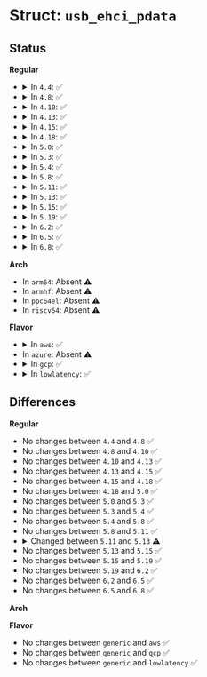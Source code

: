 # Struct: <code>usb_ehci_pdata</code>

## Status
<b>Regular</b>
<ul>
<li>
<details>
<summary>In <code>4.4</code>: ✅</summary>

```c
struct usb_ehci_pdata {
    int caps_offset;
    unsigned int has_tt;
    unsigned int has_synopsys_hc_bug;
    unsigned int big_endian_desc;
    unsigned int big_endian_mmio;
    unsigned int no_io_watchdog;
    unsigned int reset_on_resume;
    unsigned int dma_mask_64;
    int (*power_on)(struct platform_device *);
    void (*power_off)(struct platform_device *);
    void (*power_suspend)(struct platform_device *);
    int (*pre_setup)(struct usb_hcd *);
};
```
</details>
</li>
<li>
<details>
<summary>In <code>4.8</code>: ✅</summary>

```c
struct usb_ehci_pdata {
    int caps_offset;
    unsigned int has_tt;
    unsigned int has_synopsys_hc_bug;
    unsigned int big_endian_desc;
    unsigned int big_endian_mmio;
    unsigned int no_io_watchdog;
    unsigned int reset_on_resume;
    unsigned int dma_mask_64;
    int (*power_on)(struct platform_device *);
    void (*power_off)(struct platform_device *);
    void (*power_suspend)(struct platform_device *);
    int (*pre_setup)(struct usb_hcd *);
};
```
</details>
</li>
<li>
<details>
<summary>In <code>4.10</code>: ✅</summary>

```c
struct usb_ehci_pdata {
    int caps_offset;
    unsigned int has_tt;
    unsigned int has_synopsys_hc_bug;
    unsigned int big_endian_desc;
    unsigned int big_endian_mmio;
    unsigned int no_io_watchdog;
    unsigned int reset_on_resume;
    unsigned int dma_mask_64;
    int (*power_on)(struct platform_device *);
    void (*power_off)(struct platform_device *);
    void (*power_suspend)(struct platform_device *);
    int (*pre_setup)(struct usb_hcd *);
};
```
</details>
</li>
<li>
<details>
<summary>In <code>4.13</code>: ✅</summary>

```c
struct usb_ehci_pdata {
    int caps_offset;
    unsigned int has_tt;
    unsigned int has_synopsys_hc_bug;
    unsigned int big_endian_desc;
    unsigned int big_endian_mmio;
    unsigned int no_io_watchdog;
    unsigned int reset_on_resume;
    unsigned int dma_mask_64;
    int (*power_on)(struct platform_device *);
    void (*power_off)(struct platform_device *);
    void (*power_suspend)(struct platform_device *);
    int (*pre_setup)(struct usb_hcd *);
};
```
</details>
</li>
<li>
<details>
<summary>In <code>4.15</code>: ✅</summary>

```c
struct usb_ehci_pdata {
    int caps_offset;
    unsigned int has_tt;
    unsigned int has_synopsys_hc_bug;
    unsigned int big_endian_desc;
    unsigned int big_endian_mmio;
    unsigned int no_io_watchdog;
    unsigned int reset_on_resume;
    unsigned int dma_mask_64;
    int (*power_on)(struct platform_device *);
    void (*power_off)(struct platform_device *);
    void (*power_suspend)(struct platform_device *);
    int (*pre_setup)(struct usb_hcd *);
};
```
</details>
</li>
<li>
<details>
<summary>In <code>4.18</code>: ✅</summary>

```c
struct usb_ehci_pdata {
    int caps_offset;
    unsigned int has_tt;
    unsigned int has_synopsys_hc_bug;
    unsigned int big_endian_desc;
    unsigned int big_endian_mmio;
    unsigned int no_io_watchdog;
    unsigned int reset_on_resume;
    unsigned int dma_mask_64;
    int (*power_on)(struct platform_device *);
    void (*power_off)(struct platform_device *);
    void (*power_suspend)(struct platform_device *);
    int (*pre_setup)(struct usb_hcd *);
};
```
</details>
</li>
<li>
<details>
<summary>In <code>5.0</code>: ✅</summary>

```c
struct usb_ehci_pdata {
    int caps_offset;
    unsigned int has_tt;
    unsigned int has_synopsys_hc_bug;
    unsigned int big_endian_desc;
    unsigned int big_endian_mmio;
    unsigned int no_io_watchdog;
    unsigned int reset_on_resume;
    unsigned int dma_mask_64;
    int (*power_on)(struct platform_device *);
    void (*power_off)(struct platform_device *);
    void (*power_suspend)(struct platform_device *);
    int (*pre_setup)(struct usb_hcd *);
};
```
</details>
</li>
<li>
<details>
<summary>In <code>5.3</code>: ✅</summary>

```c
struct usb_ehci_pdata {
    int caps_offset;
    unsigned int has_tt;
    unsigned int has_synopsys_hc_bug;
    unsigned int big_endian_desc;
    unsigned int big_endian_mmio;
    unsigned int no_io_watchdog;
    unsigned int reset_on_resume;
    unsigned int dma_mask_64;
    int (*power_on)(struct platform_device *);
    void (*power_off)(struct platform_device *);
    void (*power_suspend)(struct platform_device *);
    int (*pre_setup)(struct usb_hcd *);
};
```
</details>
</li>
<li>
<details>
<summary>In <code>5.4</code>: ✅</summary>

```c
struct usb_ehci_pdata {
    int caps_offset;
    unsigned int has_tt;
    unsigned int has_synopsys_hc_bug;
    unsigned int big_endian_desc;
    unsigned int big_endian_mmio;
    unsigned int no_io_watchdog;
    unsigned int reset_on_resume;
    unsigned int dma_mask_64;
    int (*power_on)(struct platform_device *);
    void (*power_off)(struct platform_device *);
    void (*power_suspend)(struct platform_device *);
    int (*pre_setup)(struct usb_hcd *);
};
```
</details>
</li>
<li>
<details>
<summary>In <code>5.8</code>: ✅</summary>

```c
struct usb_ehci_pdata {
    int caps_offset;
    unsigned int has_tt;
    unsigned int has_synopsys_hc_bug;
    unsigned int big_endian_desc;
    unsigned int big_endian_mmio;
    unsigned int no_io_watchdog;
    unsigned int reset_on_resume;
    unsigned int dma_mask_64;
    int (*power_on)(struct platform_device *);
    void (*power_off)(struct platform_device *);
    void (*power_suspend)(struct platform_device *);
    int (*pre_setup)(struct usb_hcd *);
};
```
</details>
</li>
<li>
<details>
<summary>In <code>5.11</code>: ✅</summary>

```c
struct usb_ehci_pdata {
    int caps_offset;
    unsigned int has_tt;
    unsigned int has_synopsys_hc_bug;
    unsigned int big_endian_desc;
    unsigned int big_endian_mmio;
    unsigned int no_io_watchdog;
    unsigned int reset_on_resume;
    unsigned int dma_mask_64;
    int (*power_on)(struct platform_device *);
    void (*power_off)(struct platform_device *);
    void (*power_suspend)(struct platform_device *);
    int (*pre_setup)(struct usb_hcd *);
};
```
</details>
</li>
<li>
<details>
<summary>In <code>5.13</code>: ✅</summary>

```c
struct usb_ehci_pdata {
    int caps_offset;
    unsigned int has_tt;
    unsigned int has_synopsys_hc_bug;
    unsigned int big_endian_desc;
    unsigned int big_endian_mmio;
    unsigned int no_io_watchdog;
    unsigned int reset_on_resume;
    unsigned int dma_mask_64;
    unsigned int spurious_oc;
    int (*power_on)(struct platform_device *);
    void (*power_off)(struct platform_device *);
    void (*power_suspend)(struct platform_device *);
    int (*pre_setup)(struct usb_hcd *);
};
```
</details>
</li>
<li>
<details>
<summary>In <code>5.15</code>: ✅</summary>

```c
struct usb_ehci_pdata {
    int caps_offset;
    unsigned int has_tt;
    unsigned int has_synopsys_hc_bug;
    unsigned int big_endian_desc;
    unsigned int big_endian_mmio;
    unsigned int no_io_watchdog;
    unsigned int reset_on_resume;
    unsigned int dma_mask_64;
    unsigned int spurious_oc;
    int (*power_on)(struct platform_device *);
    void (*power_off)(struct platform_device *);
    void (*power_suspend)(struct platform_device *);
    int (*pre_setup)(struct usb_hcd *);
};
```
</details>
</li>
<li>
<details>
<summary>In <code>5.19</code>: ✅</summary>

```c
struct usb_ehci_pdata {
    int caps_offset;
    unsigned int has_tt;
    unsigned int has_synopsys_hc_bug;
    unsigned int big_endian_desc;
    unsigned int big_endian_mmio;
    unsigned int no_io_watchdog;
    unsigned int reset_on_resume;
    unsigned int dma_mask_64;
    unsigned int spurious_oc;
    int (*power_on)(struct platform_device *);
    void (*power_off)(struct platform_device *);
    void (*power_suspend)(struct platform_device *);
    int (*pre_setup)(struct usb_hcd *);
};
```
</details>
</li>
<li>
<details>
<summary>In <code>6.2</code>: ✅</summary>

```c
struct usb_ehci_pdata {
    int caps_offset;
    unsigned int has_tt;
    unsigned int has_synopsys_hc_bug;
    unsigned int big_endian_desc;
    unsigned int big_endian_mmio;
    unsigned int no_io_watchdog;
    unsigned int reset_on_resume;
    unsigned int dma_mask_64;
    unsigned int spurious_oc;
    int (*power_on)(struct platform_device *);
    void (*power_off)(struct platform_device *);
    void (*power_suspend)(struct platform_device *);
    int (*pre_setup)(struct usb_hcd *);
};
```
</details>
</li>
<li>
<details>
<summary>In <code>6.5</code>: ✅</summary>

```c
struct usb_ehci_pdata {
    int caps_offset;
    unsigned int has_tt;
    unsigned int has_synopsys_hc_bug;
    unsigned int big_endian_desc;
    unsigned int big_endian_mmio;
    unsigned int no_io_watchdog;
    unsigned int reset_on_resume;
    unsigned int dma_mask_64;
    unsigned int spurious_oc;
    int (*power_on)(struct platform_device *);
    void (*power_off)(struct platform_device *);
    void (*power_suspend)(struct platform_device *);
    int (*pre_setup)(struct usb_hcd *);
};
```
</details>
</li>
<li>
<details>
<summary>In <code>6.8</code>: ✅</summary>

```c
struct usb_ehci_pdata {
    int caps_offset;
    unsigned int has_tt;
    unsigned int has_synopsys_hc_bug;
    unsigned int big_endian_desc;
    unsigned int big_endian_mmio;
    unsigned int no_io_watchdog;
    unsigned int reset_on_resume;
    unsigned int dma_mask_64;
    unsigned int spurious_oc;
    int (*power_on)(struct platform_device *);
    void (*power_off)(struct platform_device *);
    void (*power_suspend)(struct platform_device *);
    int (*pre_setup)(struct usb_hcd *);
};
```
</details>
</li>
</ul>
<b>Arch</b>
<ul>
<li>
In <code>arm64</code>: Absent ⚠️
</li>
<li>
In <code>armhf</code>: Absent ⚠️
</li>
<li>
In <code>ppc64el</code>: Absent ⚠️
</li>
<li>
In <code>riscv64</code>: Absent ⚠️
</li>
</ul>
<b>Flavor</b>
<ul>
<li>
<details>
<summary>In <code>aws</code>: ✅</summary>

```c
struct usb_ehci_pdata {
    int caps_offset;
    unsigned int has_tt;
    unsigned int has_synopsys_hc_bug;
    unsigned int big_endian_desc;
    unsigned int big_endian_mmio;
    unsigned int no_io_watchdog;
    unsigned int reset_on_resume;
    unsigned int dma_mask_64;
    int (*power_on)(struct platform_device *);
    void (*power_off)(struct platform_device *);
    void (*power_suspend)(struct platform_device *);
    int (*pre_setup)(struct usb_hcd *);
};
```
</details>
</li>
<li>
In <code>azure</code>: Absent ⚠️
</li>
<li>
<details>
<summary>In <code>gcp</code>: ✅</summary>

```c
struct usb_ehci_pdata {
    int caps_offset;
    unsigned int has_tt;
    unsigned int has_synopsys_hc_bug;
    unsigned int big_endian_desc;
    unsigned int big_endian_mmio;
    unsigned int no_io_watchdog;
    unsigned int reset_on_resume;
    unsigned int dma_mask_64;
    int (*power_on)(struct platform_device *);
    void (*power_off)(struct platform_device *);
    void (*power_suspend)(struct platform_device *);
    int (*pre_setup)(struct usb_hcd *);
};
```
</details>
</li>
<li>
<details>
<summary>In <code>lowlatency</code>: ✅</summary>

```c
struct usb_ehci_pdata {
    int caps_offset;
    unsigned int has_tt;
    unsigned int has_synopsys_hc_bug;
    unsigned int big_endian_desc;
    unsigned int big_endian_mmio;
    unsigned int no_io_watchdog;
    unsigned int reset_on_resume;
    unsigned int dma_mask_64;
    int (*power_on)(struct platform_device *);
    void (*power_off)(struct platform_device *);
    void (*power_suspend)(struct platform_device *);
    int (*pre_setup)(struct usb_hcd *);
};
```
</details>
</li>
</ul>

## Differences
<b>Regular</b>
<ul>
<li>
No changes between <code>4.4</code> and <code>4.8</code> ✅
</li>
<li>
No changes between <code>4.8</code> and <code>4.10</code> ✅
</li>
<li>
No changes between <code>4.10</code> and <code>4.13</code> ✅
</li>
<li>
No changes between <code>4.13</code> and <code>4.15</code> ✅
</li>
<li>
No changes between <code>4.15</code> and <code>4.18</code> ✅
</li>
<li>
No changes between <code>4.18</code> and <code>5.0</code> ✅
</li>
<li>
No changes between <code>5.0</code> and <code>5.3</code> ✅
</li>
<li>
No changes between <code>5.3</code> and <code>5.4</code> ✅
</li>
<li>
No changes between <code>5.4</code> and <code>5.8</code> ✅
</li>
<li>
No changes between <code>5.8</code> and <code>5.11</code> ✅
</li>
<li>
<details>
<summary>Changed between <code>5.11</code> and <code>5.13</code> ⚠️</summary>
<ul>
<li>
<b>Field added. </b>
<code>unsigned int spurious_oc</code>
</li>
</ul>
</details>
</li>
<li>
No changes between <code>5.13</code> and <code>5.15</code> ✅
</li>
<li>
No changes between <code>5.15</code> and <code>5.19</code> ✅
</li>
<li>
No changes between <code>5.19</code> and <code>6.2</code> ✅
</li>
<li>
No changes between <code>6.2</code> and <code>6.5</code> ✅
</li>
<li>
No changes between <code>6.5</code> and <code>6.8</code> ✅
</li>
</ul>
<b>Arch</b>
<ul>
</ul>
<b>Flavor</b>
<ul>
<li>
No changes between <code>generic</code> and <code>aws</code> ✅
</li>
<li>
No changes between <code>generic</code> and <code>gcp</code> ✅
</li>
<li>
No changes between <code>generic</code> and <code>lowlatency</code> ✅
</li>
</ul>
